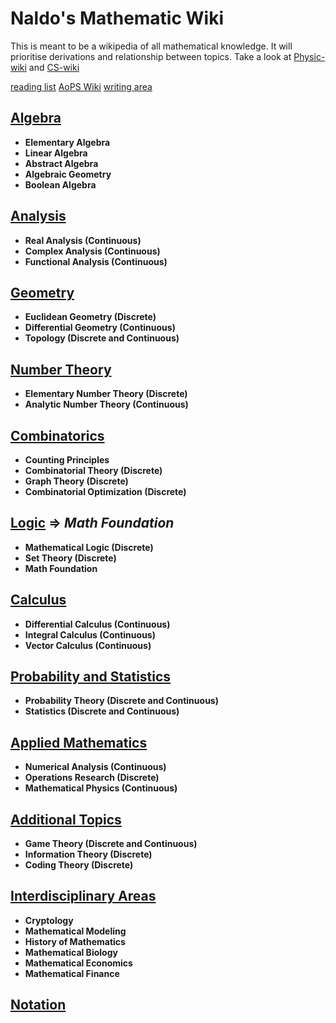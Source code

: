 # Naldo's Mathematic Wiki

This is meant to be a wikipedia of all mathematical knowledge. It will prioritise derivations and relationship between topics.
Take a look at [Physic-wiki](../physic/physic.md) and [CS-wiki](../cs/cs.md)

[reading list][1]
[AoPS Wiki][2]
[writing area](writing.md)

## [Algebra](algebra.ipynb)

- **Elementary Algebra**
- **Linear Algebra**
- **Abstract Algebra**
- **Algebraic Geometry**
- **Boolean Algebra**

## [Analysis](analysis.ipynb)

- **Real Analysis (Continuous)**
- **Complex Analysis (Continuous)**
- **Functional Analysis (Continuous)**

## [Geometry](geometry.ipynb)

- **Euclidean Geometry (Discrete)**
- **Differential Geometry (Continuous)**
- **Topology (Discrete and Continuous)**

## [Number Theory](number-theory.ipynb)

- **Elementary Number Theory (Discrete)**
- **Analytic Number Theory (Continuous)**

## [Combinatorics](combinatorics.ipynb)

- **Counting Principles**
- **Combinatorial Theory (Discrete)**
- **Graph Theory (Discrete)**
- **Combinatorial Optimization (Discrete)**

## [Logic](logic.ipynb) $\Rightarrow$ *Math Foundation*

- **Mathematical Logic (Discrete)**
- **Set Theory (Discrete)**
- **Math Foundation**

## [Calculus](calculus.ipynb)

- **Differential Calculus (Continuous)**
- **Integral Calculus (Continuous)**
- **Vector Calculus (Continuous)**

## [Probability and Statistics](probability-and-statistic.ipynb)

- **Probability Theory (Discrete and Continuous)**
- **Statistics (Discrete and Continuous)**

## [Applied Mathematics](applied-mathematics.ipynb)

- **Numerical Analysis (Continuous)**
- **Operations Research (Discrete)**
- **Mathematical Physics (Continuous)**

## [Additional Topics](additional-topics.ipynb)

- **Game Theory (Discrete and Continuous)**
- **Information Theory (Discrete)**
- **Coding Theory (Discrete)**

## [Interdisciplinary Areas](interdisciplinary.ipynb)

- **Cryptology**
- **Mathematical Modeling**
- **History of Mathematics**
- **Mathematical Biology**
- **Mathematical Economics**
- **Mathematical Finance**

## [Notation](notation.md)

[1]:https://www.cs.ox.ac.uk/admissions/undergraduate/why_oxford/reading.html
[2]:https://artofproblemsolving.com/wiki/index.php/Resources_for_mathematics_competitions